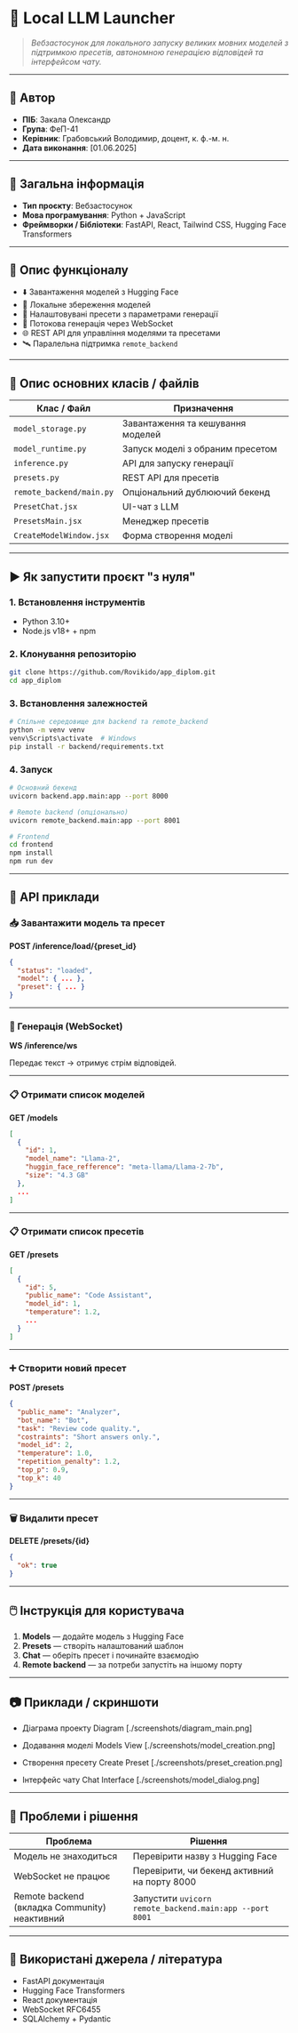 # 📘 Local LLM Launcher

> *Вебзастосунок для локального запуску великих мовних моделей з підтримкою пресетів, автономною генерацією відповідей та інтерфейсом чату.*

---

## 👤 Автор

* **ПІБ**: Закала Олександр
* **Група**: ФеП-41
* **Керівник**: Грабовський Володимир, доцент, к. ф.-м. н.
* **Дата виконання**: \[01.06.2025]

---

## 📌 Загальна інформація

* **Тип проєкту**: Вебзастосунок
* **Мова програмування**: Python + JavaScript
* **Фреймворки / Бібліотеки**: FastAPI, React, Tailwind CSS, Hugging Face Transformers

---

## 🧠 Опис функціоналу

* ⬇️ Завантаження моделей з Hugging Face
* 💾 Локальне збереження моделей
* 🧩 Налаштовувані пресети з параметрами генерації
* 💬 Потокова генерація через WebSocket
* 🌐 REST API для управління моделями та пресетами
* 🛰️ Паралельна підтримка `remote_backend`

---

## 🧱 Опис основних класів / файлів

| Клас / Файл              | Призначення                       |
| ------------------------ | --------------------------------- |
| `model_storage.py`       | Завантаження та кешування моделей |
| `model_runtime.py`       | Запуск моделі з обраним пресетом  |
| `inference.py`           | API для запуску генерації         |
| `presets.py`             | REST API для пресетів             |
| `remote_backend/main.py` | Опціональний дублюючий бекенд     |
| `PresetChat.jsx`         | UI-чат з LLM                      |
| `PresetsMain.jsx`        | Менеджер пресетів                 |
| `CreateModelWindow.jsx`  | Форма створення моделі            |

---

## ▶️ Як запустити проєкт "з нуля"

### 1. Встановлення інструментів

* Python 3.10+
* Node.js v18+ + npm

### 2. Клонування репозиторію

```bash
git clone https://github.com/Rovikido/app_diplom.git
cd app_diplom
```

### 3. Встановлення залежностей

```bash
# Спільне середовище для backend та remote_backend
python -m venv venv
venv\Scripts\activate  # Windows
pip install -r backend/requirements.txt
```

### 4. Запуск

```bash
# Основний бекенд
uvicorn backend.app.main:app --port 8000

# Remote backend (опціонально)
uvicorn remote_backend.main:app --port 8001

# Frontend
cd frontend
npm install
npm run dev
```

---

## 🔌 API приклади

### 📥 Завантажити модель та пресет

**POST /inference/load/{preset\_id}**

```json
{
  "status": "loaded",
  "model": { ... },
  "preset": { ... }
}
```

---

### 💬 Генерація (WebSocket)

**WS /inference/ws**

Передає текст → отримує стрім відповідей.

---

### 📋 Отримати список моделей

**GET /models**

```json
[
  {
    "id": 1,
    "model_name": "Llama-2",
    "huggin_face_refference": "meta-llama/Llama-2-7b",
    "size": "4.3 GB"
  },
  ...
]
```

---

### 📋 Отримати список пресетів

**GET /presets**

```json
[
  {
    "id": 5,
    "public_name": "Code Assistant",
    "model_id": 1,
    "temperature": 1.2,
    ...
  }
]
```

---

### ➕ Створити новий пресет

**POST /presets**

```json
{
  "public_name": "Analyzer",
  "bot_name": "Bot",
  "task": "Review code quality.",
  "costraints": "Short answers only.",
  "model_id": 2,
  "temperature": 1.0,
  "repetition_penalty": 1.2,
  "top_p": 0.9,
  "top_k": 40
}
```

---

### 🗑️ Видалити пресет

**DELETE /presets/{id}**

```json
{
  "ok": true
}
```

---

## 🖱️ Інструкція для користувача

1. **Models** — додайте модель з Hugging Face
2. **Presets** — створіть налаштований шаблон
3. **Chat** — оберіть пресет і починайте взаємодію
4. **Remote backend** — за потреби запустіть на іншому порту

---

## 📷 Приклади / скриншоти

- Діаграма проекту
Diagram
[./screenshots/diagram_main.png]

- Додавання моделі
Models View
[./screenshots/model_creation.png]

- Створення пресету
Create Preset
[./screenshots/preset_creation.png]

- Інтерфейс чату
Chat Interface
[./screenshots/model_dialog.png]


---

## 🧪 Проблеми і рішення

| Проблема                  | Рішення                                      |
| ------------------------- | -------------------------------------------- |
| Модель не знаходиться     | Перевірити назву з Hugging Face              |
| WebSocket не працює       | Перевірити, чи бекенд активний на порту 8000 |
| Remote backend (вкладка Community) неактивний | Запустити `uvicorn remote_backend.main:app --port 8001`  |

---

## 🧾 Використані джерела / література

* FastAPI документація
* Hugging Face Transformers
* React документація
* WebSocket RFC6455
* SQLAlchemy + Pydantic
